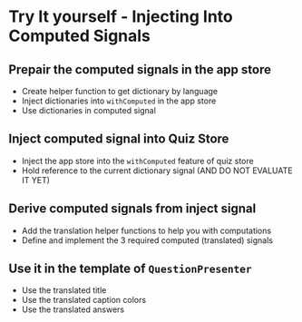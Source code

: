 # Try It yourself - Injecting Into Computed Signals
## Prepair the computed signals in the app store
* Create helper function to get dictionary by language
* Inject dictionaries into `withComputed` in the app store
* Use dictionaries in computed signal

## Inject computed signal into Quiz Store
* Inject the app store into the `withComputed` feature of quiz store
* Hold reference to the current dictionary signal (AND DO NOT EVALUATE IT YET)

## Derive computed signals from inject signal
* Add the translation helper functions to help you with computations
* Define and implement the 3 required computed (translated) signals

## Use it in the template of `QuestionPresenter`
* Use the translated title
* Use the translated caption colors
* Use the translated answers